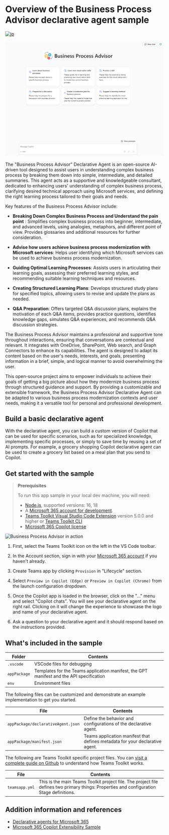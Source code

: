 # Overview of the Business Process Advisor declarative agent sample

[![jp](https://img.shields.io/badge/lang-ja-green.svg)](README-JP.md)

![Business Process Advisor Start Screen](assets/BusinessProcessAdvisor1.png)

The "Business Process Advisor" Declarative Agent is an open-source AI-driven tool designed to assist users in understanding complex business process by breaking them down into simple, intermediate, and detailed summaries. This agent acts as a supportive and knowledgeable consultant, dedicated to enhancing users' understanding of complex business process, clarifying desired technical approach using Microsoft services, and defining the right learning process tailored to their goals and needs.

Key features of the Business Process Advisor include:

- **Breaking Down Complex Business Process and Understand the pain point** : Simplifies complex business process into beginner, intermediate, and advanced levels, using analogies, metaphors, and different point of view. Provides glossaries and additional resources for further consideration.

- **Advise how users achieve business process modernization with Microsoft services**: Helps user identifying which Microsoft services can be used to achieve business process modernization.

- **Guiding Optimal Learning Processes**: Assists users in articulating their learning goals, assessing their preferred learning styles, and recommending suitable learning techniques and resources.

- **Creating Structured Learning Plans**: Develops structured study plans for specified topics, allowing users to revise and update the plans as needed.

- **Q&A Preparation**: Offers targeted Q&A discussion plans, explains the motivation of each Q&A items, provides practice questions, identifies knowledge gaps, simulates Q&A experiences, and recommends Q&A discussion strategies.

The Business Process Advisor maintains a professional and supportive tone throughout interactions, ensuring that conversations are contextual and relevant. It integrates with OneDrive, SharePoint, Web search, and Graph Connectors to enhance its capabilities. The agent is designed to adapt its content based on the user's needs, interests, and goals, presenting information in a brief, simple, and logical manner to avoid overwhelming the user.

This open-source project aims to empower individuals to achieve their goals of getting a big picture about how they modernize business process through structured guidance and support. By providing a customizable and extensible framework, the Business Process Advisor Declarative Agent can be adapted to various business process modernization contexts and user needs, making it a versatile tool for personal and professional development.

## Build a basic declarative agent

With the declarative agent, you can build a custom version of Copilot that can be used for specific scenarios, such as for specialized knowledge, implementing specific processes, or simply to save time by reusing a set of AI prompts. For example, a grocery shopping Copilot declarative agent can be used to create a grocery list based on a meal plan that you send to Copilot.

## Get started with the sample

> **Prerequisites**
>
> To run this app sample in your local dev machine, you will need:
>
> - [Node.js](https://nodejs.org/), supported versions: 16, 18
> - A [Microsoft 365 account for development](https://docs.microsoft.com/microsoftteams/platform/toolkit/accounts).
> - [Teams Toolkit Visual Studio Code Extension](https://aka.ms/teams-toolkit) version 5.0.0 and higher or [Teams Toolkit CLI](https://aka.ms/teamsfx-toolkit-cli)
> - [Microsoft 365 Copilot license](https://learn.microsoft.com/microsoft-365-copilot/extensibility/prerequisites#prerequisites)

![Business Process Advisor in action](assets/BusinessProcessAdvisor2.gif)

1. First, select the Teams Toolkit icon on the left in the VS Code toolbar.

2. In the Account section, sign in with your [Microsoft 365 account](https://docs.microsoft.com/microsoftteams/platform/toolkit/accounts) if you haven't already.

3. Create Teams app by clicking `Provision` in "Lifecycle" section.

4. Select `Preview in Copilot (Edge)` or `Preview in Copilot (Chrome)` from the launch configuration dropdown.

5. Once the Copilot app is loaded in the browser, click on the "…" menu and select "Copilot chats". You will see your declarative agent on the right rail. Clicking on it will change the experience to showcase the logo and name of your declarative agent.

6. Ask a question to your declarative agent and it should respond based on the instructions provided.

## What's included in the sample

| Folder       | Contents                                                                                 |
| ------------ | ---------------------------------------------------------------------------------------- |
| `.vscode`    | VSCode files for debugging                                                               |
| `appPackage` | Templates for the Teams application manifest, the GPT manifest and the API specification |
| `env`        | Environment files                                                                        |

The following files can be customized and demonstrate an example implementation to get you started.

| File                                 | Contents                                                                       |
| ------------------------------------ | ------------------------------------------------------------------------------ |
| `appPackage/declarativeAgent.json` | Define the behavior and configurations of the declarative agent.            |
| `appPackage/manifest.json`           | Teams application manifest that defines metadata for your declarative agent. |

The following are Teams Toolkit specific project files. You can [visit a complete guide on Github](https://github.com/OfficeDev/TeamsFx/wiki/Teams-Toolkit-Visual-Studio-Code-v5-Guide#overview) to understand how Teams Toolkit works.

| File           | Contents                                                                                                                                  |
| -------------- | ----------------------------------------------------------------------------------------------------------------------------------------- |
| `teamsapp.yml` | This is the main Teams Toolkit project file. The project file defines two primary things: Properties and configuration Stage definitions. |

## Addition information and references

- [Declarative agents for Microsoft 365](https://aka.ms/teams-toolkit-declarative-agent)
- [Microsoft 365 Copilot Extensibility Sample](https://learn.microsoft.com/en-us/microsoft-365-copilot/extensibility/samples)